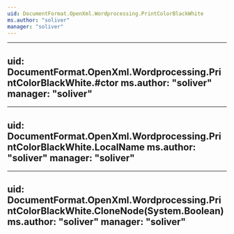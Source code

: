 ```yaml
---
uid: DocumentFormat.OpenXml.Wordprocessing.PrintColorBlackWhite
ms.author: "soliver"
manager: "soliver"
---
```


---
uid: DocumentFormat.OpenXml.Wordprocessing.PrintColorBlackWhite.#ctor
ms.author: "soliver"
manager: "soliver"
---

---
uid: DocumentFormat.OpenXml.Wordprocessing.PrintColorBlackWhite.LocalName
ms.author: "soliver"
manager: "soliver"
---

---
uid: DocumentFormat.OpenXml.Wordprocessing.PrintColorBlackWhite.CloneNode(System.Boolean)
ms.author: "soliver"
manager: "soliver"
---
